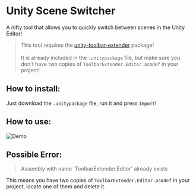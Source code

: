 # Unity Scene Switcher
A nifty tool that allows you to quickly switch between scenes in the Unity Editor!

> This tool requires the [unity-toolbar-extender](https://github.com/marijnz/unity-toolbar-extender) package! <br><br>
> It is already included in the <code>.unitypackage</code> file, but make sure you don't have two copies of <code>ToolbarExtender.Editor.asmdef</code> in your project!

## How to install:

Just download the <code>.unitypackage</code> file, run it and press <code>Import</code>!

## How to use:
![Demo](https://i.imgur.com/oNt6IKO.gif)

## Possible Error:
> Assembly with name 'ToolbarExtender.Editor' already exists

This means you have two copies of <code>ToolbarExtender.Editor.asmdef</code> in your project, locate one of them and delete it.